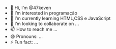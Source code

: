 - 👋 Hi, I’m @47keven
- 👀 I’m interested in programação 
- 🌱 I’m currently learning HTML,CSS e JavaScript 
- 💞️ I’m looking to collaborate on ...
- 📫 How to reach me ...
- 😄 Pronouns: ...
- ⚡ Fun fact: ...

<!---
47keven/47keven is a ✨ special ✨ repository because its `README.md` (this file) appears on your GitHub profile.
You can click the Preview link to take a look at your changes.
--->
